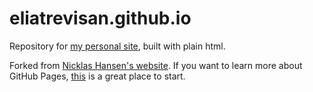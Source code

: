 # eliatrevisan.github.io
Repository for [my personal site](https://eliatrevisan.github.io/), built with plain html.

Forked from [Nicklas Hansen's website](https://nicklashansen.github.io/). If you want to learn more about GitHub Pages, [this](https://pages.github.com/) is a great place to start.
